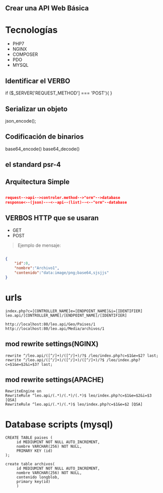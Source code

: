 ## Crear una API Web Básica

# Tecnologías 
* PHP7
* NGINX
* COMPOSER
* PDO
* MYSQL

## Identificar el VERBO
if ($_SERVER['REQUEST_METHOD'] === 'POST'){
}

## Serializar un objeto
json_encode();

## Codificación de binarios 
base64_encode()
base64_decode()

## el standard psr-4

## Arquitectura Simple

```json

request-->api-->controler.method-->"orm"-->database
response<--(json)---<--api--(list)--<--"orm"--database

```
## VERBOS HTTP que se usaran   
* GET
* POST
> Ejemplo de mensaje:
```json

{
    "id":0,
    "nombre":"Archivo1",
    "contenido":"data:image/png;base64,sjsjjs"
}
```

# urls
```plain
index.php?c=[CONTROLLER_NAME]e=[ENDPOINT_NAME]&i=[IDENTIFIER]
leo.api/[CONTROLLER_NAME]/[ENDPOINT_NAME]/[IDENTIFIER]

http://localhost:80/leo.api/Geo/Paises/1
http://localhost:80/leo.api/Media/archivos/1
```
   
## mod rewrite settings(NGINX)
```plain
rewrite ^/leo.api/([^/]+)/([^/]+)/?$ /leo/index.php?c=$1&e=$2? last;
rewrite ^/leo.api/([^/]+)/([^/]+)/([^/]+)/?$ /leo/index.php?c=$1&e=$2&i=$3? last;   
``` 
## mod rewrite settings(APACHE)
```plain
RewriteEngine on
RewriteRule ^leo.api/(.*)/(.*)/(.*)$ leo/index.php?c=$1&e=$2&i=$3 [QSA]
RewriteRule ^leo.api/(.*)/(.*)$ leo/index.php?c=$1&e=$2 [QSA]
```

# Database scripts (mysql) 
```mysql
CREATE TABLE paises (
     id MEDIUMINT NOT NULL AUTO_INCREMENT,
     nombre VARCHAR(256) NOT NULL,
     PRIMARY KEY (id)
);

create table archivos(
     id MEDIUMINT NOT NULL AUTO_INCREMENT,
     nombre VARCHAR(256) NOT NULL,
     contenido longblob,
	 primary key(id)
	 )
```